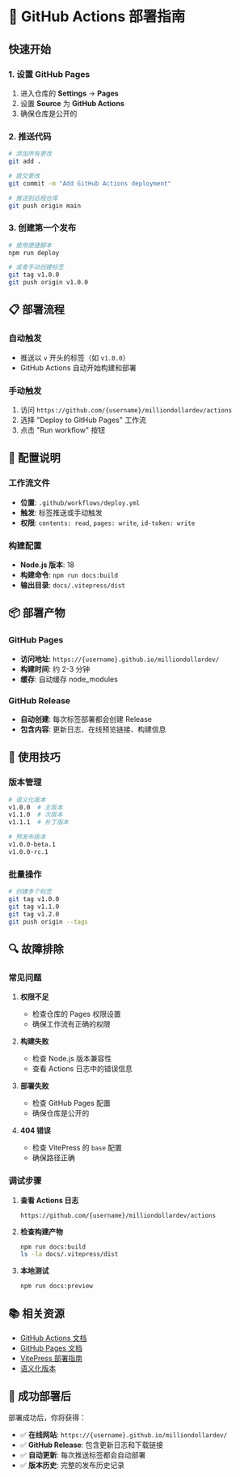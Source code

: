 # 🚀 GitHub Actions 部署指南

## 快速开始

### 1. 设置 GitHub Pages

1. 进入仓库的 **Settings** → **Pages**
2. 设置 **Source** 为 **GitHub Actions**
3. 确保仓库是公开的

### 2. 推送代码

```bash
# 添加所有更改
git add .

# 提交更改
git commit -m "Add GitHub Actions deployment"

# 推送到远程仓库
git push origin main
```

### 3. 创建第一个发布

```bash
# 使用便捷脚本
npm run deploy

# 或者手动创建标签
git tag v1.0.0
git push origin v1.0.0
```

## 📋 部署流程

### 自动触发
- 推送以 `v` 开头的标签（如 `v1.0.0`）
- GitHub Actions 自动开始构建和部署

### 手动触发
1. 访问 `https://github.com/{username}/milliondollardev/actions`
2. 选择 "Deploy to GitHub Pages" 工作流
3. 点击 "Run workflow" 按钮

## 🔧 配置说明

### 工作流文件
- **位置**: `.github/workflows/deploy.yml`
- **触发**: 标签推送或手动触发
- **权限**: `contents: read`, `pages: write`, `id-token: write`

### 构建配置
- **Node.js 版本**: 18
- **构建命令**: `npm run docs:build`
- **输出目录**: `docs/.vitepress/dist`

## 📦 部署产物

### GitHub Pages
- **访问地址**: `https://{username}.github.io/milliondollardev/`
- **构建时间**: 约 2-3 分钟
- **缓存**: 自动缓存 node_modules

### GitHub Release
- **自动创建**: 每次标签部署都会创建 Release
- **包含内容**: 更新日志、在线预览链接、构建信息

## 🎯 使用技巧

### 版本管理
```bash
# 语义化版本
v1.0.0  # 主版本
v1.1.0  # 次版本
v1.1.1  # 补丁版本

# 预发布版本
v1.0.0-beta.1
v1.0.0-rc.1
```

### 批量操作
```bash
# 创建多个标签
git tag v1.0.0
git tag v1.1.0
git tag v1.2.0
git push origin --tags
```

## 🔍 故障排除

### 常见问题

1. **权限不足**
   - 检查仓库的 Pages 权限设置
   - 确保工作流有正确的权限

2. **构建失败**
   - 检查 Node.js 版本兼容性
   - 查看 Actions 日志中的错误信息

3. **部署失败**
   - 检查 GitHub Pages 配置
   - 确保仓库是公开的

4. **404 错误**
   - 检查 VitePress 的 `base` 配置
   - 确保路径正确

### 调试步骤

1. **查看 Actions 日志**
   ```
   https://github.com/{username}/milliondollardev/actions
   ```

2. **检查构建产物**
   ```bash
   npm run docs:build
   ls -la docs/.vitepress/dist
   ```

3. **本地测试**
   ```bash
   npm run docs:preview
   ```

## 📚 相关资源

- [GitHub Actions 文档](https://docs.github.com/en/actions)
- [GitHub Pages 文档](https://docs.github.com/en/pages)
- [VitePress 部署指南](https://vitepress.dev/guide/deploy)
- [语义化版本](https://semver.org/)

## 🎉 成功部署后

部署成功后，你将获得：

- ✅ **在线网站**: `https://{username}.github.io/milliondollardev/`
- ✅ **GitHub Release**: 包含更新日志和下载链接
- ✅ **自动更新**: 每次推送标签都会自动部署
- ✅ **版本历史**: 完整的发布历史记录
